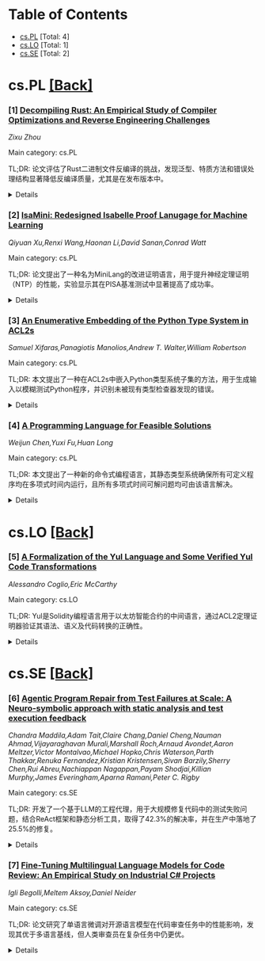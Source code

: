 <div id=toc></div>

# Table of Contents

- [cs.PL](#cs.PL) [Total: 4]
- [cs.LO](#cs.LO) [Total: 1]
- [cs.SE](#cs.SE) [Total: 2]


<div id='cs.PL'></div>

# cs.PL [[Back]](#toc)

### [1] [Decompiling Rust: An Empirical Study of Compiler Optimizations and Reverse Engineering Challenges](https://arxiv.org/abs/2507.18792)
*Zixu Zhou*

Main category: cs.PL

TL;DR: 论文评估了Rust二进制文件反编译的挑战，发现泛型、特质方法和错误处理结构显著降低反编译质量，尤其是在发布版本中。


<details>
  <summary>Details</summary>
Motivation: 由于Rust丰富的类型系统、编译器优化和高层抽象，反编译其二进制文件具有挑战性。

Method: 通过基准测试驱动的评估框架，分析核心Rust功能和编译器构建模式对反编译质量的影响。

Result: 泛型、特质方法和错误处理结构显著降低反编译质量，尤其是在发布版本中。

Conclusion: 研究为工具开发者提供了实用见解，并强调需要Rust感知的反编译策略。

Abstract: Decompiling Rust binaries is challenging due to the language's rich type
system, aggressive compiler optimizations, and widespread use of high-level
abstractions. In this work, we conduct a benchmark-driven evaluation of
decompilation quality across core Rust features and compiler build modes. Our
automated scoring framework shows that generic types, trait methods, and error
handling constructs significantly reduce decompilation quality, especially in
release builds. Through representative case studies, we analyze how specific
language constructs affect control flow, variable naming, and type information
recovery. Our findings provide actionable insights for tool developers and
highlight the need for Rust-aware decompilation strategies.

</details>


### [2] [IsaMini: Redesigned Isabelle Proof Lanugage for Machine Learning](https://arxiv.org/abs/2507.18885)
*Qiyuan Xu,Renxi Wang,Haonan Li,David Sanan,Conrad Watt*

Main category: cs.PL

TL;DR: 论文提出了一种名为MiniLang的改进证明语言，用于提升神经定理证明（NTP）的性能，实验显示其在PISA基准测试中显著提高了成功率。


<details>
  <summary>Details</summary>
Motivation: 通过改进证明语言的表示形式，利用大型语言模型（LLMs）的能力，降低形式化验证中的劳动力和计算成本。

Method: 设计了MiniLang，一种针对Isabelle/HOL的改进证明语言，并结合了增强版的Sledgehammer工具，通过实验验证其效果。

Result: MiniLang将PISA基准测试的成功率提高了29%，pass@1达到69.1%，pass@8达到79.2%，均超过现有技术。

Conclusion: MiniLang通过优化证明语言表示，显著提升了NTP的性能，为形式化验证提供了更高效的解决方案。

Abstract: Neural Theorem Proving (NTP) employs deep learning methods, particularly
Large Language Models (LLMs), to automate formal proofs in proof assistants.
This approach holds promise for reducing the dramatic labor costs or
computation costs required in proof engineering, which is fundamental to formal
verification and other software engineering methods. The paper explores the
potential of improving NTP by redesigning the proof language, given that LLMs'
capabilities depend highly on representations. We introduce \emph{MiniLang}, a
redesigned proof language for Isabelle/HOL incorporating an improved version of
Sledgehammer. Experiments show MiniLang benefits two fine-tuned LLMs by
improving the success rate on the PISA benchmark by up to 29\% in comparison to
generation of Isar proof script. The success rate under one attempt (so-called
\emph{pass@1}) reaches 69.1\%, exceeding the previous Baldur's pass@64
(65.7\%); The pass@8 reaches 79.2\%, exceeding the state-of-the-art on PISA
(71.0\%) achieved by Magnushammer.

</details>


### [3] [An Enumerative Embedding of the Python Type System in ACL2s](https://arxiv.org/abs/2507.19015)
*Samuel Xifaras,Panagiotis Manolios,Andrew T. Walter,William Robertson*

Main category: cs.PL

TL;DR: 本文提出了一种在ACL2s中嵌入Python类型系统子集的方法，用于生成输入以模糊测试Python程序，并识别未被现有类型检查器发现的错误。


<details>
  <summary>Details</summary>
Motivation: Python作为一种广泛使用的高级语言，其类型系统的复杂性需要更强大的工具进行验证。本文旨在利用ACL2s对Python代码进行形式化验证。

Method: 在ACL2s中嵌入Python类型系统的子集，包括常用类型注解和用户定义类型，并生成输入以模糊测试Python程序。

Result: 在四个开源仓库中测试，代码覆盖率介于68%至80%之间，并识别了影响覆盖率的代码模式。

Conclusion: 该方法有效识别了Python代码中的错误，并提出了未来改进方向。

Abstract: Python is a high-level interpreted language that has become an industry
standard in a wide variety of applications. In this paper, we take a first step
towards using ACL2s to reason about Python code by developing an embedding of a
subset of the Python type system in ACL2s. The subset of Python types we
support includes many of the most commonly used type annotations as well as
user-defined types comprised of supported types. We provide ACL2s definitions
of these types, as well as defdata enumerators that are customized to provide
code coverage and identify errors in Python programs. Using the ACL2s
embedding, we can generate instances of types that can then be used as inputs
to fuzz Python programs, which allows us to identify bugs in Python code that
are not detected by state-of-the-art Python type checkers. We evaluate our work
against four open-source repositories, extracting their type information and
generating inputs for fuzzing functions with type signatures that are in the
supported subset of Python types. Note that we only use the type signatures of
functions to generate inputs and treat the bodies of functions as black boxes.
We measure code coverage, which ranges from about 68% to more than 80%, and
identify code patterns that hinder coverage such as complex branch conditions
and external file system dependencies. We conclude with a discussion of the
results and recommendations for future work.

</details>


### [4] [A Programming Language for Feasible Solutions](https://arxiv.org/abs/2507.19176)
*Weijun Chen,Yuxi Fu,Huan Long*

Main category: cs.PL

TL;DR: 本文提出了一种新的命令式编程语言，其静态类型系统确保所有可定义程序均在多项式时间内运行，且所有多项式时间可解问题均可由该语言解决。


<details>
  <summary>Details</summary>
Motivation: 为解决程序验证中的运行时效率和终止性问题，设计一个保证这些性质的稳健框架。

Method: 基于静态类型系统设计新语言，确保程序运行时间多项式化，并证明其与多项式时间问题的等价性。

Result: 理论证明了等价性定理，实践上实现了语言解释器，验证了方法的可行性。

Conclusion: 该语言为程序分析和验证提供了高效且可靠的方法。

Abstract: Runtime efficiency and termination are crucial properties in the studies of
program verification. Instead of dealing with these issues in an ad hoc manner,
it would be useful to develop a robust framework in which such properties are
guaranteed by design. This paper introduces a new imperative programming
language whose design is grounded in a static type system that ensures the
following equivalence property: All definable programs are guaranteed to run in
polynomial time; Conversely, all problems solvable in polynomial time can be
solved by some programs of the language. The contribution of this work is
twofold. On the theoretical side, the foundational equivalence property is
established, and the proof of the equivalence theorem is non-trivial. On the
practical side, a programming approach is proposed that can streamline program
analysis and verification for feasible computations. An interpreter for the
language has been implemented, demonstrating the feasibility of the approach in
practice.

</details>


<div id='cs.LO'></div>

# cs.LO [[Back]](#toc)

### [5] [A Formalization of the Yul Language and Some Verified Yul Code Transformations](https://arxiv.org/abs/2507.19012)
*Alessandro Coglio,Eric McCarthy*

Main category: cs.LO

TL;DR: Yul是Solidity编程语言用于以太坊智能合约的中间语言，通过ACL2定理证明器验证其语法、语义及代码转换的正确性。


<details>
  <summary>Details</summary>
Motivation: 确保Yul代码转换及其序列的正确性。

Method: 使用ACL2定理证明器形式化Yul的语法和语义，验证静态与动态语义关系，并证明代码转换的正确性。

Result: 成功形式化Yul的语法、语义及部分代码转换，并验证其正确性。

Conclusion: 通过形式化方法验证了Yul代码转换的正确性，为智能合约编译提供了可靠性保障。

Abstract: Yul is an intermediate language used in the compilation of the Solidity
programming language for Ethereum smart contracts. The compiler applies
customizable sequences of transformations to Yul code. To help ensure the
correctness of these transformations and their sequencing, we used the ACL2
theorem prover to develop a formalization of the syntax and semantics of Yul,
proofs relating static and dynamic semantics, a formalization of some Yul code
transformations, and correctness proofs for these transformations.

</details>


<div id='cs.SE'></div>

# cs.SE [[Back]](#toc)

### [6] [Agentic Program Repair from Test Failures at Scale: A Neuro-symbolic approach with static analysis and test execution feedback](https://arxiv.org/abs/2507.18755)
*Chandra Maddila,Adam Tait,Claire Chang,Daniel Cheng,Nauman Ahmad,Vijayaraghavan Murali,Marshall Roch,Arnaud Avondet,Aaron Meltzer,Victor Montalvao,Michael Hopko,Chris Waterson,Parth Thakkar,Renuka Fernandez,Kristian Kristensen,Sivan Barzily,Sherry Chen,Rui Abreu,Nachiappan Nagappan,Payam Shodjai,Killian Murphy,James Everingham,Aparna Ramani,Peter C. Rigby*

Main category: cs.SE

TL;DR: 开发了一个基于LLM的工程代理，用于大规模修复代码中的测试失败问题，结合ReAct框架和静态分析工具，取得了42.3%的解决率，并在生产中落地了25.5%的修复。


<details>
  <summary>Details</summary>
Motivation: 随着LLM的发展，大规模代码修复成为可能，目标是开发一个能够高效修复测试失败的工程代理。

Method: 以Llama为基础，使用ReAct框架开发代理，结合静态分析和测试反馈进行迭代修复，并利用LLM-as-a-Judge确保修复质量。

Result: 离线评估中，70B模型表现接近405B模型，解决率为42.3%；生产中，25.5%的修复被落地。

Conclusion: 工程代理在代码修复中表现良好，但仍有改进空间，尤其是在部分修复的准确性上。

Abstract: Aim: With the advent of LLMs, sophisticated agentic program repair has become
viable at large organizations with large codebases. In this work, we develop an
Engineering Agent that fixes the source code based on test failures at scale
across diverse software offerings internally.
  Method: Using Llama as the base, we employ the ReAct harness to develop an
agent. We start with a test failure that was triaged by a rule-based test
failure bot. We then set up an agentic harness and allow the agent to reason
and run a set of 15 actions from reading a file to generating a patch. We
provide feedback to the agent through static analysis and test failures so it
can refine its solution. We leverage an LLM-as-a-Judge to ensure that the patch
conforms to the standards followed by a human review to land fixes.
  Benchmark Findings: We curated offline benchmarks for our patch generator,
the Engineering Agent loop, and the LLM-as-a-Judge. In offline evaluations we
found that a specialized 70B model is highly competitive with the much larger
but vanilla Llama-405B. In an ablation study, we found that the ReAct harness
(neural model) benefited from the symbolic information from static analysis
tools and test execution traces. A model that strikes a balance between the
solve rate and error rate vs the cost and latency has a benchmark solve rate of
42.3% using an average 11.8 feedback iterations.
  Production Findings: In a three month period, 80% of the generated fixes were
reviewed, of which 31.5% were landed (25.5% of the total number of generated
fixes).
  Feedback from Engineers: We used open coding to extract qualitative themes
from engineers' feedback. We saw positive feedback in the form of quick
approvals, gratitude, and surprise. We also found mixed feedback when the
Engineering Agent's solution was partially correct and it served as a good
starting point.

</details>


### [7] [Fine-Tuning Multilingual Language Models for Code Review: An Empirical Study on Industrial C# Projects](https://arxiv.org/abs/2507.19271)
*Igli Begolli,Meltem Aksoy,Daniel Neider*

Main category: cs.SE

TL;DR: 论文研究了单语言微调对开源语言模型在代码审查任务中的性能影响，发现其优于多语言基线，但人类审查员在复杂任务中仍更优。


<details>
  <summary>Details</summary>
Motivation: 代码审查对软件质量至关重要，但耗时且认知负担重，语言模型为自动化审查任务提供了新途径。

Method: 对CodeReviewer、CodeLlama-7B和DeepSeek-R1-Distill进行单语言微调，评估其在代码变更质量估计、审查评论生成和代码优化任务中的表现。

Result: 单语言微调提高了模型的准确性和相关性，但人类审查员在语义复杂或上下文敏感的任务中表现更佳。

Conclusion: 语言对齐和任务特定适配对优化语言模型在自动化代码审查中的性能至关重要。

Abstract: Code review is essential for maintaining software quality but often
time-consuming and cognitively demanding, especially in industrial
environments. Recent advancements in language models (LMs) have opened new
avenues for automating core review tasks. This study presents the empirical
evaluation of monolingual fine-tuning on the performance of open-source LMs
across three key automated code review tasks: Code Change Quality Estimation,
Review Comment Generation, and Code Refinement. We fine-tuned three distinct
models, CodeReviewer, CodeLlama-7B, and DeepSeek-R1-Distill, on a C\# specific
dataset combining public benchmarks with industrial repositories. Our study
investigates how different configurations of programming languages and natural
languages in the training data affect LM performance, particularly in comment
generation. Additionally, we benchmark the fine-tuned models against an
automated software analysis tool (ASAT) and human reviewers to evaluate their
practical utility in real-world settings. Our results show that monolingual
fine-tuning improves model accuracy and relevance compared to multilingual
baselines. While LMs can effectively support code review workflows, especially
for routine or repetitive tasks, human reviewers remain superior in handling
semantically complex or context-sensitive changes. Our findings highlight the
importance of language alignment and task-specific adaptation in optimizing LMs
for automated code review.

</details>
